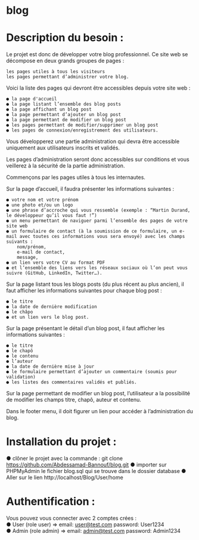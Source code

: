 # blog

# Description du besoin :

Le projet est donc de développer votre blog professionnel. Ce site web se décompose en deux grands groupes de pages :

    les pages utiles à tous les visiteurs
    les pages permettant d’administrer votre blog.

Voici la liste des pages qui devront être accessibles depuis votre site web :

    ● la page d'accueil
    ● la page listant l’ensemble des blog posts
    ● la page affichant un blog post
    ● la page permettant d’ajouter un blog post
    ● la page permettant de modifier un blog post
    ● les pages permettant de modifier/supprimer un blog post
    ● les pages de connexion/enregistrement des utilisateurs.

Vous développerez une partie administration qui devra être accessible uniquement aux utilisateurs inscrits et validés.

Les pages d’administration seront donc accessibles sur conditions et vous veillerez à la sécurité de la partie administration.

Commençons par les pages utiles à tous les internautes.

Sur la page d’accueil, il faudra présenter les informations suivantes :

    ● votre nom et votre prénom
    ● une photo et/ou un logo
    ● une phrase d’accroche qui vous ressemble (exemple : “Martin Durand, le développeur qu’il vous faut !”)
    ● un menu permettant de naviguer parmi l’ensemble des pages de votre site web
    ● un formulaire de contact (à la soumission de ce formulaire, un e-mail avec toutes ces informations vous sera envoyé) avec les champs suivants :
        nom/prénom,
        e-mail de contact,
        message,
    ● un lien vers votre CV au format PDF
    ● et l’ensemble des liens vers les réseaux sociaux où l’on peut vous suivre (GitHub, LinkedIn, Twitter…).

Sur la page listant tous les blogs posts (du plus récent au plus ancien), il faut afficher les informations suivantes pour chaque blog post :

    ● le titre
    ● la date de dernière modification
    ● le châpo
    ● et un lien vers le blog post.

Sur la page présentant le détail d’un blog post, il faut afficher les informations suivantes :

    ● le titre
    ● le chapô
    ● le contenu
    ● l’auteur
    ● la date de dernière mise à jour
    ● le formulaire permettant d’ajouter un commentaire (soumis pour validation)
    ● les listes des commentaires validés et publiés.

Sur la page permettant de modifier un blog post, l’utilisateur a la possibilité de modifier les champs titre, chapô, auteur et contenu.

Dans le footer menu, il doit figurer un lien pour accéder à l’administration du blog.



# Installation du projet : 

● clôner le projet avec la commande : git clone https://github.com/Abdessamad-Bannouf/blog.git
● importer sur PHPMyAdmin le fichier blog.sql qui se trouve dans le dossier database
● Aller sur le lien http://localhost/Blog/User/home



# Authentification :

Vous pouvez vous connecter avec 2 comptes crées : <br/>
● User (role user) => email: user@test.com password: User1234<br/>
● Admin (role admin) => email: admin@test.com password: Admin1234
